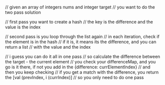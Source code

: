 // given an array of integers nums and integer target
// you want to do the two pass solution

// first pass you want to create a hash
// the key is the difference and the value is the index

// second pass is you loop through the list again
// in each iteration, check if the element is in the hash
// if it is, it means its the difference, and you can return a list
// with the value and the index


// i guess you can do it all in one pass
// so calculate the difference between the target - the current element
// you check your differenceMap, and you go is it there, if not you add in the {difference: currElementIndex}
// and then you keep checking
// if you get a match with the difference, you return the [val (prevIndex, i (currIndex)]
// so you only need to do one pass
